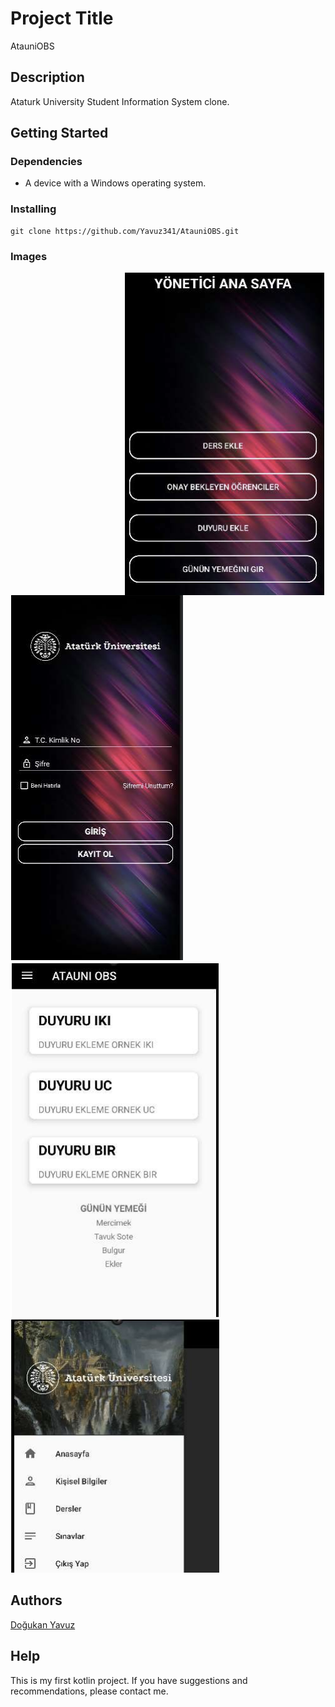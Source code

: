 # Project Title

AtauniOBS

## Description

Ataturk University Student Information System clone.

## Getting Started

### Dependencies

* A device with a Windows operating system.

### Installing

```
git clone https://github.com/Yavuz341/AtauniOBS.git
```

### Images

<img src="project_images/admin.png" alt="admin screen" align="right">
<img src="project_images/login.png" alt="login screen">
<img src="project_images/main.png" alt="main screen">
<img src="project_images/navigationbar.png" alt="navigation bar">




## Authors

[Doğukan Yavuz](https://www.linkedin.com/in/dogukan-yavuz1/)

## Help
This is my first kotlin project. If you have suggestions and recommendations, please contact me.
